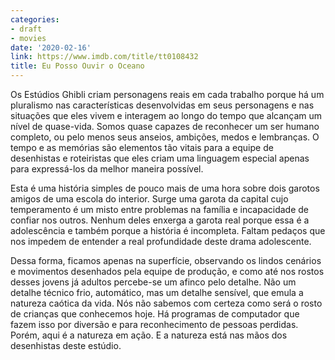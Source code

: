 ```yaml
---
categories:
- draft
- movies
date: '2020-02-16'
link: https://www.imdb.com/title/tt0108432
title: Eu Posso Ouvir o Oceano
---
```


Os Estúdios Ghibli criam personagens reais em cada trabalho porque há um pluralismo nas características desenvolvidas em seus personagens e nas situações que eles vivem e interagem ao longo do tempo que alcançam um nível de quase-vida. Somos quase capazes de reconhecer um ser humano completo, ou pelo menos seus anseios, ambições, medos e lembranças. O tempo e as memórias são elementos tão vitais para a equipe de desenhistas e roteiristas que eles criam uma linguagem especial apenas para expressá-los da melhor maneira possível.

Esta é uma história simples de pouco mais de uma hora sobre dois garotos amigos de uma escola do interior. Surge uma garota da capital cujo temperamento é um misto entre problemas na família e incapacidade de confiar nos outros. Nenhum deles enxerga a garota real porque essa é a adolescência e também porque a história é incompleta. Faltam pedaços que nos impedem de entender a real profundidade deste drama adolescente.

Dessa forma, ficamos apenas na superfície, observando os lindos cenários e movimentos desenhados pela equipe de produção, e como até nos rostos desses jovens já adultos percebe-se um afinco pelo detalhe. Não um detalhe técnico frio, automático, mas um detalhe sensível, que emula a natureza caótica da vida. Nós não sabemos com certeza como será o rosto de crianças que conhecemos hoje. Há programas de computador que fazem isso por diversão e para reconhecimento de pessoas perdidas. Porém, aqui é a natureza em ação. E a natureza está nas mãos dos desenhistas deste estúdio.